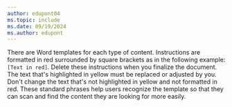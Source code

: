 ```yaml
---
author: edupont04
ms.topic: include
ms.date: 09/19/2024
ms.author: edupont
---
```

There are Word templates for each type of content. Instructions are formatted in red surrounded by square brackets as in the following example:`[Text in red]`. Delete these instructions when you finalize the document. The text that's highlighted in yellow must be replaced or adjusted by you. Don't change the text that's not highlighted in yellow and not formatted in red. These standard phrases help users recognize the template so that they can scan and find the content they are looking for more easily.